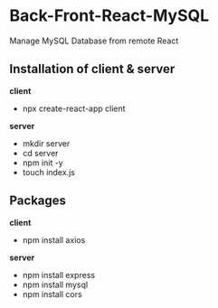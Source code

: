 # Back-Front-React-MySQL
Manage MySQL Database from remote React

## Installation of client & server

**client**

- npx create-react-app client

**server**

- mkdir server
- cd server
- npm init -y
- touch index.js

## Packages

**client**

- npm install axios

**server**

- npm install express
- npm install mysql
- npm install cors
